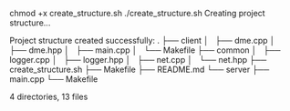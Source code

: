 chmod +x create_structure.sh
./create_structure.sh
Creating project structure...

Project structure created successfully:
.
├── client
│   ├── dme.cpp
│   ├── dme.hpp
│   ├── main.cpp
│   └── Makefile
├── common
│   ├── logger.cpp
│   ├── logger.hpp
│   ├── net.cpp
│   └── net.hpp
├── create_structure.sh
├── Makefile
├── README.md
└── server
    ├── main.cpp
    └── Makefile

4 directories, 13 files

